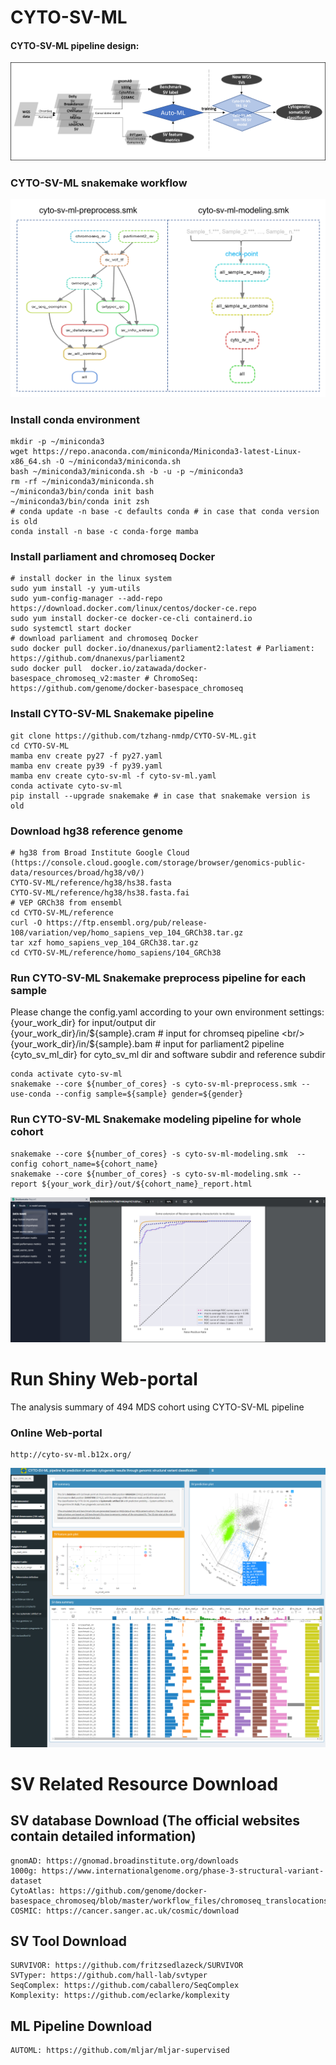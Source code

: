 # CYTO-SV-ML
#### CYTO-SV-ML pipeline design:
![CYTO-SV-ML PIPELINE WORKFLOW](workflow.png)

### CYTO-SV-ML snakemake workflow
![CYTO-SV-ML Snakemake Snakemake workflow](cyto-sv-ml_Snakemake_workflow.png)

### Install conda environment
```
mkdir -p ~/miniconda3
wget https://repo.anaconda.com/miniconda/Miniconda3-latest-Linux-x86_64.sh -O ~/miniconda3/miniconda.sh
bash ~/miniconda3/miniconda.sh -b -u -p ~/miniconda3
rm -rf ~/miniconda3/miniconda.sh
~/miniconda3/bin/conda init bash
~/miniconda3/bin/conda init zsh
# conda update -n base -c defaults conda # in case that conda version is old
conda install -n base -c conda-forge mamba
```

### Install parliament and chromoseq Docker
```
# install docker in the linux system
sudo yum install -y yum-utils
sudo yum-config-manager --add-repo https://download.docker.com/linux/centos/docker-ce.repo
sudo yum install docker-ce docker-ce-cli containerd.io
sudo systemctl start docker
# download parliament and chromoseq Docker
sudo docker pull docker.io/dnanexus/parliament2:latest # Parliament: https://github.com/dnanexus/parliament2
sudo docker pull  docker.io/zatawada/docker-basespace_chromoseq_v2:master # ChromoSeq: https://github.com/genome/docker-basespace_chromoseq
```

### Install CYTO-SV-ML Snakemake pipeline
```
git clone https://github.com/tzhang-nmdp/CYTO-SV-ML.git
cd CYTO-SV-ML
mamba env create py27 -f py27.yaml
mamba env create py39 -f py39.yaml
mamba env create cyto-sv-ml -f cyto-sv-ml.yaml
conda activate cyto-sv-ml
pip install --upgrade snakemake # in case that snakemake version is old
```

### Download hg38 reference genome 
```
# hg38 from Broad Institute Google Cloud (https://console.cloud.google.com/storage/browser/genomics-public-data/resources/broad/hg38/v0/)
CYTO-SV-ML/reference/hg38/hs38.fasta
CYTO-SV-ML/reference/hg38/hs38.fasta.fai
# VEP GRCh38 from ensembl
cd CYTO-SV-ML/reference
curl -O https://ftp.ensembl.org/pub/release-108/variation/vep/homo_sapiens_vep_104_GRCh38.tar.gz
tar xzf homo_sapiens_vep_104_GRCh38.tar.gz
cd CYTO-SV-ML/reference/homo_sapiens/104_GRCh38
```

### Run CYTO-SV-ML Snakemake preprocess pipeline for each sample
Please change the config.yaml according to your own environment settings:                                                    
{your_work_dir} for input/output dir   
{your_work_dir}/in/${sample}.cram # input for chromseq pipeline <br/>
{your_work_dir}/in/${sample}.bam # input for parliament2 pipeline <br/>
{cyto_sv_ml_dir} for cyto_sv_ml dir and software subdir and reference subdir
```
conda activate cyto-sv-ml
snakemake --core ${number_of_cores} -s cyto-sv-ml-preprocess.smk --use-conda --config sample=${sample} gender=${gender}
```
### Run CYTO-SV-ML Snakemake modeling pipeline for whole cohort
```
snakemake --core ${number_of_cores} -s cyto-sv-ml-modeling.smk  --config cohort_name=${cohort_name}
snakemake --core ${number_of_cores} -s cyto-sv-ml-modeling.smk --report ${your_work_dir}/out/${cohort_name}_report.html
```
![CYTO-SV-ML snakemake report](cyto-sv-ml_snakemake_report.png)

# Run Shiny Web-portal 
The analysis summary of 494 MDS cohort using CYTO-SV-ML pipeline 
### Online Web-portal
```
http://cyto-sv-ml.b12x.org/
```
![CYTO-SV-ML Rshiny web-portal](cyto-sv-ml_web-portal.png)


# SV Related Resource Download

## SV database Download (The official websites contain detailed information)
```
gnomAD: https://gnomad.broadinstitute.org/downloads
1000g: https://www.internationalgenome.org/phase-3-structural-variant-dataset
CytoAtlas: https://github.com/genome/docker-basespace_chromoseq/blob/master/workflow_files/chromoseq_translocations.bedpe
COSMIC: https://cancer.sanger.ac.uk/cosmic/download
```

## SV Tool Download
```
SURVIVOR: https://github.com/fritzsedlazeck/SURVIVOR
SVTyper: https://github.com/hall-lab/svtyper
SeqComplex: https://github.com/caballero/SeqComplex
Komplexity: https://github.com/eclarke/komplexity
```

## ML Pipeline Download
```
AUTOML: https://github.com/mljar/mljar-supervised
```
